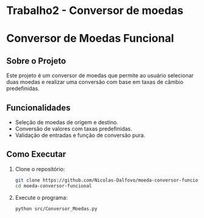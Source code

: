 # Trabalho2 - Conversor de moedas

# Conversor de Moedas Funcional

## Sobre o Projeto
Este projeto é um conversor de moedas que permite ao usuário selecionar duas moedas e realizar uma conversão com base em taxas de câmbio predefinidas.

## Funcionalidades
- Seleção de moedas de origem e destino.
- Conversão de valores com taxas predefinidas.
- Validação de entradas e função de conversão pura.

## Como Executar

1. Clone o repositório:
   ```bash
   git clone https://github.com/Nicolas-Dalfovo/moeda-conversor-funcional.git
   cd moeda-conversor-funcional
2. Execute o programa:
   ```bash
   python src/Conversor_Moedas.py

